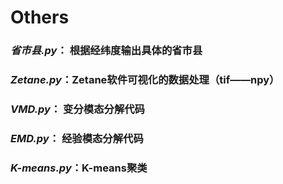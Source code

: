 # Others

### *省市县.py*： 根据经纬度输出具体的省市县
### *Zetane.py*：Zetane软件可视化的数据处理（tif——npy）
### *VMD.py*： 变分模态分解代码
### *EMD.py*： 经验模态分解代码
### *K-means.py*：K-means聚类
